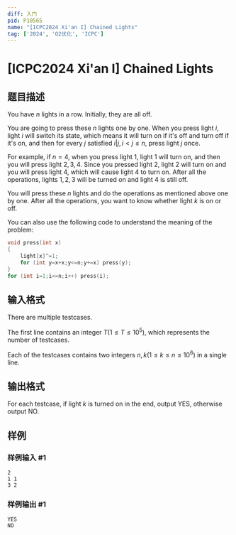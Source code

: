```yaml
---
diff: 入门
pid: P10565
name: "[ICPC2024 Xi'an I] Chained Lights"
tag: ['2024', 'O2优化', 'ICPC']
---
```

# [ICPC2024 Xi'an I] Chained Lights
## 题目描述


You have $n$ lights in a row. Initially, they are all off.
    
    
    
You are going to press these $n$ lights one by one. When you press light $i$, light $i$ will switch its state, which means it will turn on if it's off and turn off if it's on, and then for every $j$ satisfied $i|j,i< j\le n$, press light $j$ once.
    
    
    
For example, if $n=4$, when you press light $1$, light $1$ will turn on, and then you will press light $2,3,4$. Since you pressed light $2$, light $2$ will turn on and you will press light $4$, which will cause light 4 to turn on. After all the operations, lights $1,2,3$ will be turned on and light $4$ is still off.
    
    
    
You will press these $n$ lights and do the operations as mentioned above one by one. After all the operations, you want to know whether light $k$ is on or off.
    
    
    
You can also use the following code to understand the meaning of the problem:

```cpp
void press(int x)
{
    light[x]^=1;
    for (int y=x+x;y<=n;y+=x) press(y);
}
for (int i=1;i<=n;i++) press(i);
```
## 输入格式


There are multiple testcases.
    
    
    
The first line contains an integer $T(1\le T\le10^5)$, which represents the number of testcases.
    
    
    
Each of the testcases contains two integers $n,k(1\le k\le n\le10^6)$ in a single line.
## 输出格式

    
    
For each testcase, if light $k$ is turned on in the end, output $\text{YES}$, otherwise output $\text{NO}$.
## 样例

### 样例输入 #1
```
2
1 1
3 2
```
### 样例输出 #1
```
YES
NO
```
